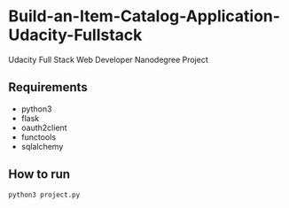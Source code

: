 # Build-an-Item-Catalog-Application-Udacity-Fullstack
Udacity Full Stack Web Developer Nanodegree Project

## Requirements
- python3
- flask
- oauth2client
- functools
- sqlalchemy

## How to run
```bash
python3 project.py
```

